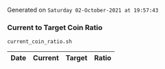 Generated on `Saturday 02-October-2021 at 19:57:43`

### Current to Target Coin Ratio
`current_coin_ratio.sh`

Date|Current|Target|Ratio
---|---|---|---
